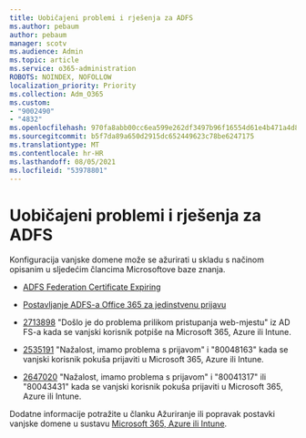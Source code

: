 ```yaml
---
title: Uobičajeni problemi i rješenja za ADFS
ms.author: pebaum
author: pebaum
manager: scotv
ms.audience: Admin
ms.topic: article
ms.service: o365-administration
ROBOTS: NOINDEX, NOFOLLOW
localization_priority: Priority
ms.collection: Adm_O365
ms.custom:
- "9002490"
- "4832"
ms.openlocfilehash: 970fa8abb00cc6ea599e262df3497b96f16554d61e4b471a4d8a62506b8cb483
ms.sourcegitcommit: b5f7da89a650d2915dc652449623c78be6247175
ms.translationtype: MT
ms.contentlocale: hr-HR
ms.lasthandoff: 08/05/2021
ms.locfileid: "53978801"
---
```

# <a name="common-issues-and-resolutions-for-adfs"></a>Uobičajeni problemi i rješenja za ADFS

Konfiguracija vanjske domene može se ažurirati u skladu s načinom opisanim u sljedećim člancima Microsoftove baze znanja.

- [ADFS Federation Certificate Expiring](adfs-federation-certificate-expiring.md)

- [Postavljanje ADFS-a Office 365 za jedinstvenu prijavu](https://docs.microsoft.com/office365/troubleshoot/active-directory/set-up-adfs-for-single-sign-on)

- [2713898](https://support.microsoft.com/help/2713898) "Došlo je do problema prilikom pristupanja web-mjestu" iz AD FS-a kada se vanjski korisnik potpiše na Microsoft 365, Azure ili Intune.

- [2535191](https://support.microsoft.com/help/2535191) "Nažalost, imamo problema s prijavom" i "80048163" kada se vanjski korisnik pokuša prijaviti u Microsoft 365, Azure ili Intune.

- [2647020](https://support.microsoft.com/help/2647020) "Nažalost, imamo problema s prijavom" i "80041317" ili "80043431" kada se vanjski korisnik pokuša prijaviti u Microsoft 365, Azure ili Intune.

Dodatne informacije potražite u članku Ažuriranje ili popravak postavki vanjske domene u sustavu [Microsoft 365, Azure ili Intune](https://docs.microsoft.com/office365/troubleshoot/active-directory/update-federated-domain-office-365).

